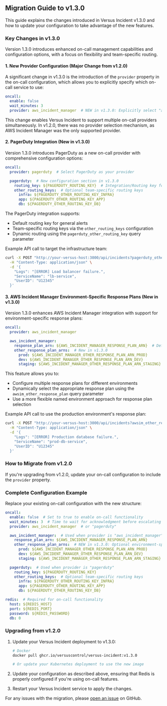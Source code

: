 ## Migration Guide to v1.3.0

This guide explains the changes introduced in Versus Incident v1.3.0 and how to update your configuration to take advantage of the new features.

### Key Changes in v1.3.0

Version 1.3.0 introduces enhanced on-call management capabilities and configuration options, with a focus on flexibility and team-specific routing.

#### 1. New Provider Configuration (Major Change from v1.2.0)

A significant change in v1.3.0 is the introduction of the `provider` property in the on-call configuration, which allows you to explicitly specify which on-call service to use:

```yaml
oncall:
  enable: false
  wait_minutes: 3
  provider: aws_incident_manager  # NEW in v1.3.0: Explicitly select "aws_incident_manager" or "pagerduty"
```

This change enables Versus Incident to support multiple on-call providers simultaneously. In v1.2.0, there was no provider selection mechanism, as AWS Incident Manager was the only supported provider.

#### 2. PagerDuty Integration (New in v1.3.0)

Version 1.3.0 introduces PagerDuty as a new on-call provider with comprehensive configuration options:

```yaml
oncall:
  provider: pagerduty  # Select PagerDuty as your provider

  pagerduty:  # New configuration section in v1.3.0
    routing_key: ${PAGERDUTY_ROUTING_KEY}  # Integration/Routing key for Events API v2
    other_routing_keys:  # Optional team-specific routing keys
      infra: ${PAGERDUTY_OTHER_ROUTING_KEY_INFRA}
      app: ${PAGERDUTY_OTHER_ROUTING_KEY_APP}
      db: ${PAGERDUTY_OTHER_ROUTING_KEY_DB}
```

The PagerDuty integration supports:
- Default routing key for general alerts
- Team-specific routing keys via the `other_routing_keys` configuration
- Dynamic routing using the `pagerduty_other_routing_key` query parameter

Example API call to target the infrastructure team:
```bash
curl -X POST "http://your-versus-host:3000/api/incidents?pagerduty_other_routing_key=infra" \
  -H "Content-Type: application/json" \
  -d '{
    "Logs": "[ERROR] Load balancer failure.",
    "ServiceName": "lb-service",
    "UserID": "U12345"
  }'
```

#### 3. AWS Incident Manager Environment-Specific Response Plans (New in v1.3.0)

Version 1.3.0 enhances AWS Incident Manager integration with support for environment-specific response plans:

```yaml
oncall:
  provider: aws_incident_manager

  aws_incident_manager:
    response_plan_arn: ${AWS_INCIDENT_MANAGER_RESPONSE_PLAN_ARN}  # Default response plan
    other_response_plan_arns:  # New in v1.3.0
      prod: ${AWS_INCIDENT_MANAGER_OTHER_RESPONSE_PLAN_ARN_PROD}
      dev: ${AWS_INCIDENT_MANAGER_OTHER_RESPONSE_PLAN_ARN_DEV}
      staging: ${AWS_INCIDENT_MANAGER_OTHER_RESPONSE_PLAN_ARN_STAGING}
```

This feature allows you to:
- Configure multiple response plans for different environments
- Dynamically select the appropriate response plan using the `awsim_other_response_plan` query parameter
- Use a more flexible named environment approach for response plan selection

Example API call to use the production environment's response plan:
```bash
curl -X POST "http://your-versus-host:3000/api/incidents?awsim_other_response_plan=prod" \
  -H "Content-Type: application/json" \
  -d '{
    "Logs": "[ERROR] Production database failure.",
    "ServiceName": "prod-db-service",
    "UserID": "U12345"
  }'
```

### How to Migrate from v1.2.0

If you're upgrading from v1.2.0, update your on-call configuration to include the `provider` property.

### Complete Configuration Example

Replace your existing on-call configuration with the new structure:

```yaml
oncall:
  enable: false  # Set to true to enable on-call functionality
  wait_minutes: 3  # Time to wait for acknowledgment before escalating
  provider: aws_incident_manager  # or "pagerduty"

  aws_incident_manager:  # Used when provider is "aws_incident_manager"
    response_plan_arn: ${AWS_INCIDENT_MANAGER_RESPONSE_PLAN_ARN}
    other_response_plan_arns:  # NEW in v1.3.0: Optional environment-specific response plan ARNs
      prod: ${AWS_INCIDENT_MANAGER_OTHER_RESPONSE_PLAN_ARN_PROD}
      dev: ${AWS_INCIDENT_MANAGER_OTHER_RESPONSE_PLAN_ARN_DEV}
      staging: ${AWS_INCIDENT_MANAGER_OTHER_RESPONSE_PLAN_ARN_STAGING}

  pagerduty:  # Used when provider is "pagerduty"
    routing_key: ${PAGERDUTY_ROUTING_KEY}
    other_routing_keys:  # Optional team-specific routing keys
      infra: ${PAGERDUTY_OTHER_ROUTING_KEY_INFRA}
      app: ${PAGERDUTY_OTHER_ROUTING_KEY_APP}
      db: ${PAGERDUTY_OTHER_ROUTING_KEY_DB}

redis:  # Required for on-call functionality
  host: ${REDIS_HOST}
  port: ${REDIS_PORT}
  password: ${REDIS_PASSWORD}
  db: 0
```

### Upgrading from v1.2.0

1. Update your Versus Incident deployment to v1.3.0:
   ```bash
   # Docker
   docker pull ghcr.io/versuscontrol/versus-incident:v1.3.0
   
   # Or update your Kubernetes deployment to use the new image
   ```

2. Update your configuration as described above, ensuring that Redis is properly configured if you're using on-call features.

3. Restart your Versus Incident service to apply the changes.

For any issues with the migration, please [open an issue](https://github.com/VersusControl/versus-incident/issues) on GitHub.